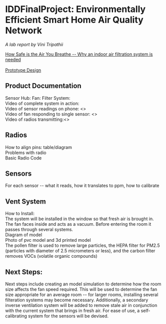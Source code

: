 # IDDFinalProject: Environmentally Efficient Smart Home Air Quality Network
*A lab report by Vini Tripathii*

[How Safe is the Air You Breathe -- Why an indoor air filtration system is needed](//https://github.com/ut33/IDDFinalProject/blob/master/Prototype%20Diagram%20UX.pdf) <br/>
<br/>
[Prototype Design](//https://github.com/ut33/IDDFinalProject/blob/master/Prototype%20Diagram%20UX.pdf)
## Product Documentation
Sensor Hub: <picture>
Fan:
Filter System: <filters inside fan> <br/>
Video of complete system in action: <br/>
Video of sensor readings on phone: <> <br/>
Video of fan responding to single sensor: <> <br/>
Video of radios transmitting:<> <br/>

## Radios
How to align pins: table/diagram <br/>
Problems with radio <br/>
Basic Radio Code <br/>

## Sensors
For each sensor -- what it reads, how it translates to ppm, how to calibrate

## Vent System
How to Install: <photo of installation> <br/>
The system will be installed in the window so that fresh air is brought in. The fan faces inside and acts as a vacuum. Before entering the room it passes through several systems.   
Diagram of model <br/>
Photo of pvc model and 3d printed model <br/>
The pollen filter is used to remove large particles, the HEPA filter for PM2.5 (particles with diameter of 2.5 micrometers or less), and the carbon filter removes VOCs (volatile organic compounds)

## Next Steps:
Next steps include creating an model simulation to determine how the room size affects the fan speed required. This will be used to determine the fan size appropriate for an average room -- for larger rooms, installing several filteration systems may become necessary. Additionally, a secondary inverse ventilation system will be added to remove stale air in conjunction with the current system that brings in fresh air. For ease of use, a self-calibrating system for the sensors will be devised.
  
  
